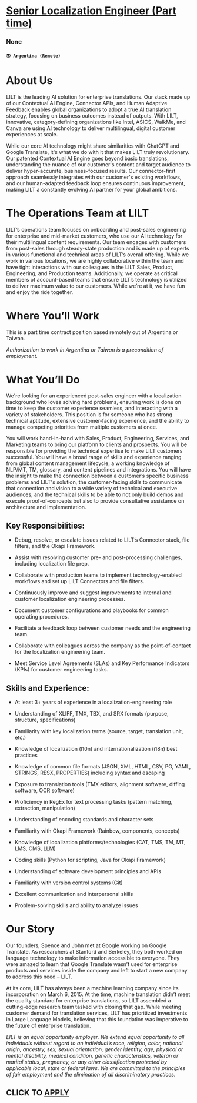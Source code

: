 # [Senior Localization Engineer (Part time)](https://www.remotewlb.com/apply/senior-localization-engineer-part-time)  
### None  
#### `🌎 Argentina (Remote)`  

# **About Us**

LILT is the leading AI solution for enterprise translations. Our stack made up of our Contextual AI Engine, Connector APIs, and Human Adaptive Feedback enables global organizations to adopt a true AI translation strategy, focusing on business outcomes instead of outputs. With LILT, innovative, category-defining organizations like Intel, ASICS, WalkMe, and Canva are using AI technology to deliver multilingual, digital customer experiences at scale.

While our core AI technology might share similarities with ChatGPT and Google Translate, it's what we do with it that makes LILT truly revolutionary. Our patented Contextual AI Engine goes beyond basic translations, understanding the nuance of our customer's content and target audience to deliver hyper-accurate, business-focused results. Our connector-first approach seamlessly integrates with our customer's existing workflows, and our human-adapted feedback loop ensures continuous improvement, making LILT a constantly evolving AI partner for your global ambitions.

#  **The Operations Team at LILT**

LILT’s operations team focuses on onboarding and post-sales engineering for enterprise and mid-market customers, who use our AI technology for their multilingual content requirements. Our team engages with customers from post-sales through steady-state production and is made up of experts in various functional and technical areas of LILT’s overall offering. While we work in various locations, we are highly collaborative within the team and have tight interactions with our colleagues in the LILT Sales, Product, Engineering, and Production teams. Additionally, we operate as critical members of account-based teams that ensure LILT’s technology is utilized to deliver maximum value to our customers. While we’re at it, we have fun and enjoy the ride together.

#  **Where You’ll Work**

This is a part time contract position based remotely out of Argentina or Taiwan.

 _Authorization to work in Argentina or Taiwan is a precondition of employment._

#  **What You’ll Do**

We're looking for an experienced post-sales engineer with a localization background who loves solving hard problems, ensuring work is done on time to keep the customer experience seamless, and interacting with a variety of stakeholders. This position is for someone who has strong technical aptitude, extensive customer-facing experience, and the ability to manage competing priorities from multiple customers at once.

You will work hand-in-hand with Sales, Product, Engineering, Services, and Marketing teams to bring our platform to clients and prospects. You will be responsible for providing the technical expertise to make LILT customers successful. You will have a broad range of skills and experience ranging from global content management lifecycle, a working knowledge of NLP/MT, TM, glossary, and content pipelines and integrations. You will have the insight to make the connection between a customer’s specific business problems and LILT's solution, the customer-facing skills to communicate that connection and vision to a wide variety of technical and executive audiences, and the technical skills to be able to not only build demos and execute proof-of-concepts but also to provide consultative assistance on architecture and implementation.

##  **Key Responsibilities:**

  * Debug, resolve, or escalate issues related to LILT’s Connector stack, file filters, and the Okapi Framework.

  * Assist with resolving customer pre- and post-processing challenges, including localization file prep.

  * Collaborate with production teams to implement technology-enabled workflows and set up LILT Connectors and file filters.

  * Continuously improve and suggest improvements to internal and customer localization engineering processes.

  * Document customer configurations and playbooks for common operating procedures. 

  * Facilitate a feedback loop between customer needs and the engineering team.

  * Collaborate with colleagues across the company as the point-of-contact for the localization engineering team.

  * Meet Service Level Agreements (SLAs) and Key Performance Indicators (KPIs) for customer engineering tasks. 

## **Skills and Experience:**

  * At least 3+ years of experience in a localization-engineering role

  * Understanding of XLIFF, TMX, TBX, and SRX formats (purpose, structure, specifications)

  * Familiarity with key localization terms (source, target, translation unit, etc.)

  * Knowledge of localization (l10n) and internationalization (i18n) best practices

  * Knowledge of common file formats (JSON, XML, HTML, CSV, PO, YAML, STRINGS, RESX, PROPERTIES) including syntax and escaping

  * Exposure to translation tools (TMX editors, alignment software, diffing software, OCR software)

  * Proficiency in RegEx for text processing tasks (pattern matching, extraction, manipulation)

  * Understanding of encoding standards and character sets

  * Familiarity with Okapi Framework (Rainbow, components, concepts)

  * Knowledge of localization platforms/technologies (CAT, TMS, TM, MT, LMS, CMS, LLM)

  * Coding skills (Python for scripting, Java for Okapi Framework)

  * Understanding of software development principles and APIs

  * Familiarity with version control systems (Git)

  * Excellent communication and interpersonal skills

  * Problem-solving skills and ability to analyze issues

#  **Our Story**

Our founders, Spence and John met at Google working on Google Translate. As researchers at Stanford and Berkeley, they both worked on language technology to make information accessible to everyone. They were amazed to learn that Google Translate wasn’t used for enterprise products and services inside the company and left to start a new company to address this need – LILT.

At its core, LILT has always been a machine learning company since its incorporation on March 6, 2015. At the time, machine translation didn’t meet the quality standard for enterprise translations, so LILT assembled a cutting-edge research team tasked with closing that gap. While meeting customer demand for translation services, LILT has prioritized investments in Large Language Models, believing that this foundation was imperative to the future of enterprise translation.

 _LILT is an equal opportunity employer. We extend equal opportunity to all individuals without regard to an individual’s race, religion, color, national origin, ancestry, sex, sexual orientation, gender identity, age, physical or mental disability, medical condition, genetic characteristics, veteran or marital status, pregnancy, or any other classification protected by applicable local, state or federal laws. We are committed to the principles of fair employment and the elimination of all discriminatory practices._

  
## CLICK TO [APPLY](https://www.remotewlb.com/apply/senior-localization-engineer-part-time)

